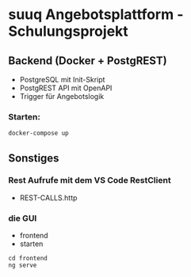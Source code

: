 # suuq Angebotsplattform - Schulungsprojekt

## Backend (Docker + PostgREST)

- PostgreSQL mit Init-Skript
- PostgREST API mit OpenAPI
- Trigger für Angebotslogik

### Starten:

```bash
docker-compose up
```

## Sonstiges
### Rest Aufrufe mit dem VS Code RestClient
- REST-CALLS.http

### die GUI
- frontend
- starten
```
cd frontend
ng serve
```

